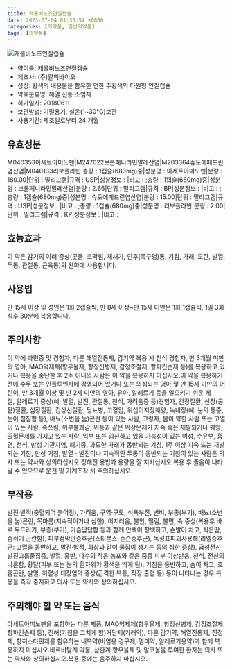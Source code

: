 ```yaml
---
title: 캐롤비노즈연질캡슐
date: 2023-07-04 01:33:54 +0800
categories: [의약품, 일반의약품]
tags: [의약품]
---
```

![캐롤비노즈연질캡슐](https://nedrug.mfds.go.kr/pbp/cmn/itemImageDownload/153814921631300049)

- 약이름: 캐롤비노즈연질캡슐
- 제조사: (주)알피바이오
- 성상: 황색의 내용물을 함유한 연한 주황색의 타원형 연질캡슐
- 약효분류명: 해열.진통.소염제
- 허가일자: 20180611
- 보관방법: 기밀용기, 실온(1~30℃)보관
- 사용기간: 제조일로부터 24 개월
## 유효성분
M040353아세트아미노펜|M247022브롬페니라민말레산염|M203364슈도에페드린염산염|M040133리보플라빈
총량 : 1캡슐(680mg)중|성분명 : 아세트아미노펜|분량 : 180.00|단위 : 밀리그램|규격 : USP|성분정보 : |비고 : ;총량 : 1캡슐(680mg)중|성분명 : 브롬페니라민말레산염|분량 : 2.66|단위 : 밀리그램|규격 : BP|성분정보 : |비고 : ;총량 : 1캡슐(680mg)중|성분명 : 슈도에페드린염산염|분량 : 15.00|단위 : 밀리그램|규격 : USP|성분정보 : |비고 : ;총량 : 1캡슐(680mg)중|성분명 : 리보플라빈|분량 : 2.00|단위 : 밀리그램|규격 : KP|성분정보 : |비고 :
## 효능효과
이 약은 감기의 여러 증상(콧물, 코막힘, 재채기, 인후(목구멍)통, 기침, 가래, 오한, 발열, 두통, 관절통, 근육통)의 완화에 사용합니다.
## 사용법
만 15세 이상 및 성인은 1회 2캡슐씩, 만 8세 이상~만 15세 미만은 1회 1캡슐씩, 1일 3회 식후 30분에 복용합니다.
## 주의사항
이 약에 과민증 및 경험자, 다른 해열진통제, 감기약 복용 시 천식 경험자, 만 3개월 미만의 영아, MAO억제제(항우울제, 항정신병제, 감정조절제, 항파킨슨제 등)를 복용하고 있거나 복용을 중단한 후 2주 이내의 사람은 이 약을 복용하지 마십시오.이 약을 복용하기 전에 수두 또는 인플루엔자에 감염되어 있거나 또는 의심되는 영아 및 만 15세 미만의 어린이, 만 3개월 이상 및 만 2세 미만의 영아, 유아, 알레르기 등을 일으키기 쉬운 체질, 알레르기 증상(예: 발열, 발진, 관절통, 천식, 가려움증 등)경험자, 간장질환, 신장(콩팥)질환, 심장질환, 갑상선질환, 당뇨병, 고혈압, 위십이지장궤양, 녹내장(예: 눈의 통증, 눈이 침침함 등), 배뇨(소변을 눔)곤란 등이 있는 사람, 고령자, 몸이 약한 사람 또는 고열이 있는 사람, 속쓰림, 위부불쾌감, 위통과 같은 위장문제가 지속 혹은 재발되거나 궤양, 출혈문제를 가지고 있는 사람, 임부 또는 임신하고 있을 가능성이 있는 여성, 수유부, 흡연, 천식, 만성 기관지염, 폐기종, 과도한 가래가 동반되는 기침, 1주 이상 지속 또는 재발되는 기침, 만성 기침, 발열ㆍ발진이나 지속적인 두통이 동반되는 기침이 있는 사람은 의사 또는 약사와 상의하십시오.정해진 용법과 용량을 잘 지키십시오.복용 후 졸음이 나타날 수 있으므로 운전 및 기계조작 시 주의하십시오.
## 부작용
발진·발적(충혈되어 붉어짐), 가려움, 구역·구토, 식욕부진, 변비, 부종(부기), 배뇨(소변을 눔)곤란, 목마름(지속적이거나 심한), 어지러움, 불안, 떨림, 불면, 쇽 증상(복용후 바로 두드러기, 부종(부기), 가슴답답함 등과 함께 안색이 창백하고, 손발이 차고, 식은땀, 숨쉬기 곤란함), 피부점막안증후군(스티븐스-존슨증후군), 독성표피괴사용해(리엘증후군: 고열을 동반하고, 발진·발적, 화상과 같이 물집이 생기는 등의 심한 증상), 급성전신발진고름물집증, 발열, 홍반, 다수의 작은 농포와 같은 중증 피부 이상반응, 천식, 전신의 나른함, 황달(피부 또는 눈의 흰자위가 황색을 띄게 됨), 기침을 동반하고, 숨이 차고, 호흡곤란, 발열, 허혈성 대장염의 증상(급격한 복통, 직장 출혈 등) 등이 나타나는 경우 복용을 즉각 중지하고 의사 또는 약사와 상의하십시오.
## 주의해야 할 약 또는 음식
아세트아미노펜을 포함하는 다른 제품, MAO억제제(항우울제, 항정신병제, 감정조절제, 항파킨슨제 등), 진해(기침을 그치게 함)거담제(가래약), 다른 감기약, 해열진통제, 진정제, 항히스타민제를 함유하는 내복약(비염용 경구제, 멀미약, 알레르기용약)과 함께 복용하지 마십시오.바르비탈계 약물, 삼환계 항우울제 및 알코올을 투여한 환자는 의사 또는 약사와 상의하십시오.복용 중에는 음주하지 마십시오.
